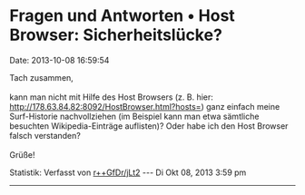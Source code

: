 Fragen und Antworten • Host Browser: Sicherheitslücke?
======================================================

Date: 2013-10-08 16:59:54

Tach zusammen,\
\
kann man nicht mit Hilfe des Host Browsers (z. B. hier:
<http://178.63.84.82:8092/HostBrowser.html?hosts=>) ganz einfach meine
Surf-Historie nachvollziehen (im Beispiel kann man etwa sämtliche
besuchten Wikipedia-Einträge auflisten)? Oder habe ich den Host Browser
falsch verstanden?\
\
Grüße!

Statistik: Verfasst von
[r++GfDr/jLt2](http://forum.yacy-websuche.de/memberlist.php?mode=viewprofile&u=9006)
--- Di Okt 08, 2013 3:59 pm

------------------------------------------------------------------------
